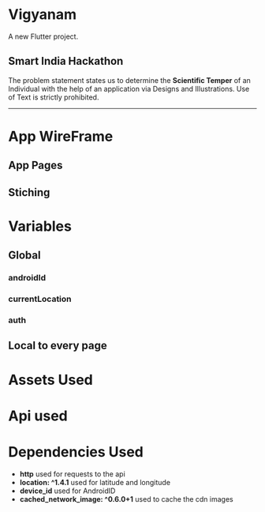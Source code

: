# Vigyanam

A new Flutter project.

## Smart India Hackathon

The problem statement states us to determine the **Scientific Temper** of an Individual with the help of an application via Designs and Illustrations. Use of Text is strictly prohibited.

<hr>

# App WireFrame
## App Pages
## Stiching

# Variables
## Global
### androidId
### currentLocation
### auth

## Local to every page

# Assets Used

# Api used

# Dependencies Used

- **http** used for requests to the api
- **location: ^1.4.1** used for latitude and longitude
- **device_id** used for AndroidID
- **cached_network_image: ^0.6.0+1** used to cache the cdn images